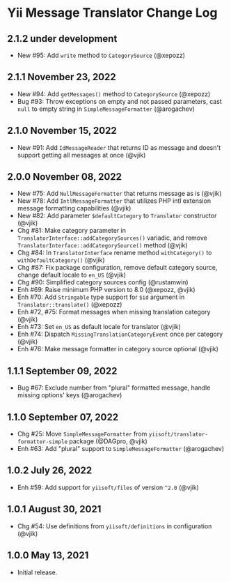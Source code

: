# Yii Message Translator Change Log

## 2.1.2 under development

- New #95: Add `write` method to `CategorySource` (@xepozz)

## 2.1.1 November 23, 2022

- New #94: Add `getMessages()` method to `CategorySource` (@xepozz)
- Bug #93: Throw exceptions on empty and not passed parameters, cast `null` to empty string in `SimpleMessageFormatter`
  (@arogachev)

## 2.1.0 November 15, 2022

- New #91: Add `IdMessageReader` that returns ID as message and doesn't support getting all messages at once (@vjik)

## 2.0.0 November 08, 2022

- New #75: Add `NullMessageFormatter` that returns message as is (@vjik)
- New #78: Add `IntlMessageFormatter` that utilizes PHP intl extension message formatting capabilities (@vjik)
- New #82: Add parameter `$defaultCategory` to `Translator` constructor (@vjik)
- Chg #81: Make category parameter in `TranslatorInterface::addCategorySources()` variadic, and remove 
 `TranslatorInterface::addCategorySource()` method (@vjik)
- Chg #84: In `TranslatorInterface` rename method `withCategory()` to `withDefaultCategory()` (@vjik)
- Chg #87: Fix package configuration, remove default category source, change default locale to `en_US` (@vjik)
- Chg #90: Simplified category sources config (@rustamwin)
- Enh #69: Raise minimum PHP version to 8.0 (@xepozz, @vjik)
- Enh #70: Add `Stringable` type support for `$id` argument in `Translator::translate()` (@xepozz)
- Enh #72, #75: Format messages when missing translation category (@vjik)
- Enh #73: Set `en_US` as default locale for translator (@vjik)
- Enh #74: Dispatch `MissingTranslationCategoryEvent` once per category (@vjik)
- Enh #76: Make message formatter in category source optional (@vjik)

## 1.1.1 September 09, 2022

- Bug #67: Exclude number from "plural" formatted message, handle missing options' keys (@arogachev)

## 1.1.0 September 07, 2022

- Chg #25: Move `SimpleMessageFormatter` from `yiisoft/translator-formatter-simple` package (@DAGpro, @vjik)
- Enh #63: Add "plural" support to `SimpleMessageFormatter` (@arogachev)

## 1.0.2 July 26, 2022

- Enh #59: Add support for `yiisoft/files` of version `^2.0` (@vjik)

## 1.0.1 August 30, 2021

- Chg #54: Use definitions from `yiisoft/definitions` in configuration (@vjik)

## 1.0.0 May 13, 2021

- Initial release.
